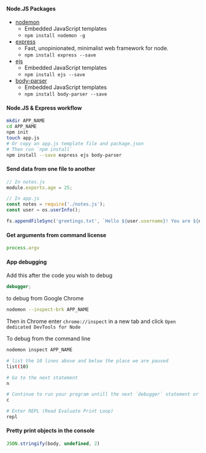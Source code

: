 #### Node.JS Packages

- [nodemon](https://www.npmjs.com/package/nodemon)
  - Embedded JavaScript templates
  - `npm install nodemon -g`
- [express](https://www.npmjs.com/package/express)
  - Fast, unopinionated, minimalist web framework for node.
  - `npm install express --save`
- [ejs](https://www.npmjs.com/package/ejs)
  - Embedded JavaScript templates
  - `npm install ejs --save`
- [body-parser](https://www.npmjs.com/package/body-parser)
  - Embedded JavaScript templates
  - `npm install body-parser --save`


#### Node.JS & Express workflow

```bash
mkdir APP_NAME
cd APP_NAME
npm init
touch app.js
# Or copy an app.js template file and package.json
# Then run `npm install`
npm install --save express ejs body-parser
```

#### Send data from one file to another

```javascript
// In notes.js
module.exports.age = 25;

// In app.js
const notes = require('./notes.js');
const user = os.userInfo();

fs.appendFileSync('greetings.txt', `Hello ${user.username}! You are ${notes.age} `);
```

#### Get arguments from command license

```javascript
process.argv
```

#### App debugging

Add this after the code you wish to debug

```javascript
debugger;
```

to debug from Google Chrome

```bash
nodemon --inspect-brk APP_NAME
```

Then in Chrome enter `chrome://inspect` in a new tab and click `Open dedicated DevTools for Node`

To debug from the command line

```bash
nodemon inspect APP_NAME

# list the 10 lines above and below the place we are paused
list(10)

# Go to the next statement
n

# Continue to run your program untill the next `debugger` statement or the program finishes
c

# Enter REPL (Read Evaluate Print Loop)
repl

```

#### Pretty print objects in the console

```javascript
JSON.stringify(body, undefined, 2)
```
